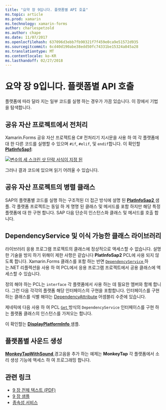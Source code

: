 ```yaml
---
title: "요약 장 9입니다. 플랫폼별 API 호출"
ms.topic: article
ms.prod: xamarin
ms.technology: xamarin-forms
author: charlespetzold
ms.author: chape
ms.date: 11/07/2017
ms.openlocfilehash: 637096d3ebb7fb90321f7f459e0ca9e51572d935
ms.sourcegitcommit: 6cd40d190abe38edd50fc74331be15324a845a28
ms.translationtype: MT
ms.contentlocale: ko-KR
ms.lasthandoff: 02/27/2018
---
```

# <a name="summary-of-chapter-9-platform-specific-api-calls"></a>요약 장 9입니다. 플랫폼별 API 호출

플랫폼에 따라 달라 지는 일부 코드를 실행 하는 경우가 가끔 있습니다. 이 장에서 기법을 탐색합니다.

## <a name="preprocessing-in-the-shared-asset-project"></a>공유 자산 프로젝트에서 전처리

Xamarin.Forms 공유 자산 프로젝트용 C# 전처리기 지시문을 사용 하 여 각 플랫폼에 대 한 다른 코드를 실행할 수 있으며 `#if`, `#elif`, 및 `endif`합니다. 이 확인할 [ **PlatInfoSap1**](https://github.com/xamarin/xamarin-forms-book-samples/tree/master/Chapter09/PlatInfoSap1):

[![변수의 세 스크린 샷 단락 서식이 지정 된](images/ch09fg01-small.png "장치 모델 및 운영 체제")](images/ch09fg01-large.png "장치 모델 및 운영 체제")

그러나 결과 코드에 있으며 읽기 어려울 수 있습니다.

## <a name="parallel-classes-in-the-shared-asset-project"></a>공유 자산 프로젝트의 병렬 클래스

SAP의 플랫폼별 코드를 실행 하는 구조적된 더 접근 방식에 설명 된 [ **PlatInfoSap2** ](https://github.com/xamarin/xamarin-forms-book-samples/tree/master/Chapter09/PlatInfoSap2) 샘플. 각 플랫폼 프로젝트는 동일 하 게 명명 된 클래스 및 메서드를 포함 하지만 해당 특정 플랫폼에 대 한 구현 합니다. SAP 다음 단순히 인스턴스화 클래스 및 메서드를 호출 합니다.

## <a name="dependencyservice-and-the-portable-class-library"></a>DependencyService 및 이식 가능한 클래스 라이브러리

라이브러리 응용 프로그램 프로젝트의 클래스에 정상적으로 액세스할 수 없습니다. 설명한 기술을 방지 하기 위해이 제한 사항은 같습니다 **PlatInfoSap2** PCL에 사용 되지 않도록 합니다. Xamarin.Forms 클래스를 포함 하는 반면 [ `DependencyService` ](https://developer.xamarin.com/api/type/Xamarin.Forms.DependencyService/) 하는.NET 리플렉션을 사용 하 여 PCL에서 응용 프로그램 프로젝트에서 공용 클래스에 액세스할 수 있습니다.

정의 해야 하는 PCL는 `interface` 각 플랫폼에서 사용 하는 데 필요한 멤버와 함께 합니다. 그런 다음 각각의 플랫폼 해당 인터페이스의 구현을 포함합니다. 인터페이스를 구현 하는 클래스를 식별 해야는 [DependencyAttribute](https://developer.xamarin.com/api/type/Xamarin.Forms.DependencyAttribute/) 어셈블리 수준에 있습니다.

제네릭에 다음 사용 하 여 PCL [ `Get` ](https://developer.xamarin.com/api/member/Xamarin.Forms.DependencyService.Get{T}/p/Xamarin.Forms.DependencyFetchTarget/) 방식의 `DependencyService` 인터페이스를 구현 하는 플랫폼 클래스의 인스턴스를 가져오는 합니다.

이 확인할는 [ **DisplayPlatformInfo** ](https://github.com/xamarin/xamarin-forms-book-samples/tree/master/Chapter09/DisplayPlatformInfo) 샘플.

## <a name="platform-specific-sound-generation"></a>플랫폼별 사운드 생성

[ **MonkeyTapWithSound** ](https://github.com/xamarin/xamarin-forms-book-samples/tree/master/Chapter09/MonkeyTapWithSound) 경고음을 추가 하는 예제는 **MonkeyTap** 각 플랫폼에서 소리 생성 기능에 액세스 하 여 프로그래밍 합니다.



## <a name="related-links"></a>관련 링크

- [9 장 전체 텍스트 (PDF)](https://download.xamarin.com/developer/xamarin-forms-book/XamarinFormsBook-Ch09-Apr2016.pdf)
- [9 장 샘플](https://github.com/xamarin/xamarin-forms-book-samples/tree/master/Chapter09)
- [종속성 서비스](~/xamarin-forms/app-fundamentals/dependency-service/index.md)
